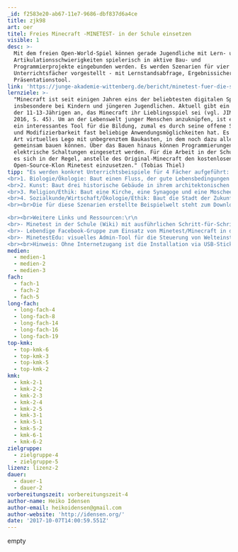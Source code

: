 ```yaml
---
_id: f2583e20-ab67-11e7-9686-dbf837d6a4ce
title: zjk98
art: oer
titel: Freies Minecraft -MINETEST- in der Schule einsetzen
visible: 1
desc: >-
  Mit dem freien Open-World-Spiel können gerade Jugendliche mit Lern- und
  Artikulationsschwierigkeiten spielerisch in aktive Bau- und
  Programmierprojekte eingebunden werden. Es werden Szenarien für vier
  Unterrichtsfächer vorgestellt - mit Lernstandsabfrage, Ergebnissicherung und
  Präsentationstool.
link: 'https://junge-akademie-wittenberg.de/bericht/minetest-fuer-die-schule'
lernziele: >-
  "Minecraft ist seit einigen Jahren eins der beliebtesten digitalen Spiele
  insbesondere bei Kindern und jüngeren Jugendlichen. Aktuell gibt ein Viertel
  der 11-13-Jährigen an, das Minecraft ihr Lieblingsspiel sei (vgl. JIM-Studie
  2016, S. 45). Um an der Lebenswelt junger Menschen anzuknüpfen, ist es deshalb
  ein interessantes Tool für die Bildung, zumal es durch seine offene Struktur
  und Modifizierbarkeit fast beliebige Anwendungsmöglichkeiten hat. Es ist eine
  Art virtuelles Lego mit unbegrenztem Baukasten, in dem noch dazu alle
  gemeinsam bauen können. Über das Bauen hinaus können Programmierungen und
  elektrische Schaltungen eingesetzt werden. Für die Arbeit in der Schule lohnt
  es sich in der Regel, anstelle des Original-Minecraft den kostenlosen
  Open-Source-Klon Minetest einzusetzen." (Tobias Thiel)
tipp: "Es werden konkret Unterrichtsbeispiele für 4 Fächer aufgeführt:
<br>1. Biologie/Ökologie: Baut einen Fluss, der gute Lebensbedingungen bietet und einen Fluss, in dem es deutlich weniger Leben gibt.
<br>2. Kunst: Baut drei historische Gebäude in ihrem architektonischen Stil nach: Renaissance, Klassizismus und Neogotik.
<br>3. Religion/Ethik: Baut eine Kirche, eine Synagoge und eine Moschee
<br>4. Sozialkunde/Wirtschaft/Ökologie/Ethik: Baut die Stadt der Zukunft.
<br><br>Die für diese Szenarien erstellte Beispielwelt steht zum Download bereit:<br>Man muss sie in den Ordner \"worlds\" im Minetest-Ordner entpacken.\r\nNach dem Neustart von Minetest muss man die Welt \"LiGa\" auswählen\r\n<a href='http://junge-akademie-wittenberg.de/sites/default/files/downloads/liga.zip'>http://junge-akademie-wittenberg.de/sites/default/files/downloads/liga.zip</a>\r\n\r\n

<br><br>Weitere Links und Ressourcen:\r\n
<br>- Minetest in der Schule (Wiki) mit ausführlichen Schritt-für-Schritt Anleitungen (Birgit Lacher)\r\n<a href='https://wiki.minetest.net/Minetest_in_der_Schule'>https://wiki.minetest.net/Minetest_in_der_Schule</a>\r\n
<br>- Lebendige Facebook-Gruppe zum Einsatz von Minetest/Minecraft in der Schule\r\n<a href='https://www.facebook.com/groups/1458900627735518/?ref=br_rs'>https://www.facebook.com/groups/1458900627735518/?ref=br_rs</a>\r\n
<br>- MinetestEdu: visuelles Admin-Tool für die Steuerung von Welteinstellungen und Teilnehmer- /Schüler-Aktivitäten - angelehnt an Minecraft-Edu\r\n<a href='https://github.com/minetest4edu'>https://github.com/minetest4edu</a>
<br><br>Hinweis: Ohne Internetzugang ist die Installation via USB-Stick o.ä. möglich, die Schüler*innen können aber nicht zusammen in einer Welt arbeiten."
medien:
  - medien-1
  - medien-2
  - medien-3
fach:
  - fach-1
  - fach-2
  - fach-5
long-fach:
  - long-fach-4
  - long-fach-8
  - long-fach-14
  - long-fach-16
  - long-fach-19
top-kmk:
  - top-kmk-6
  - top-kmk-3
  - top-kmk-5
  - top-kmk-2
kmk:
  - kmk-2-1
  - kmk-2-2
  - kmk-2-3
  - kmk-2-4
  - kmk-2-5
  - kmk-3-1
  - kmk-5-1
  - kmk-5-2
  - kmk-6-1
  - kmk-6-2
zielgruppe:
  - zielgruppe-4
  - zielgruppe-5
lizenz: lizenz-2
dauer:
  - dauer-1
  - dauer-2
vorbereitungszeit: vorbereitungszeit-4
author-name: Heiko Idensen
author-email: heikoidensen@gmail.com
author-website: 'http://idensen.org/'
date: '2017-10-07T14:00:59.551Z'
---
```

empty
